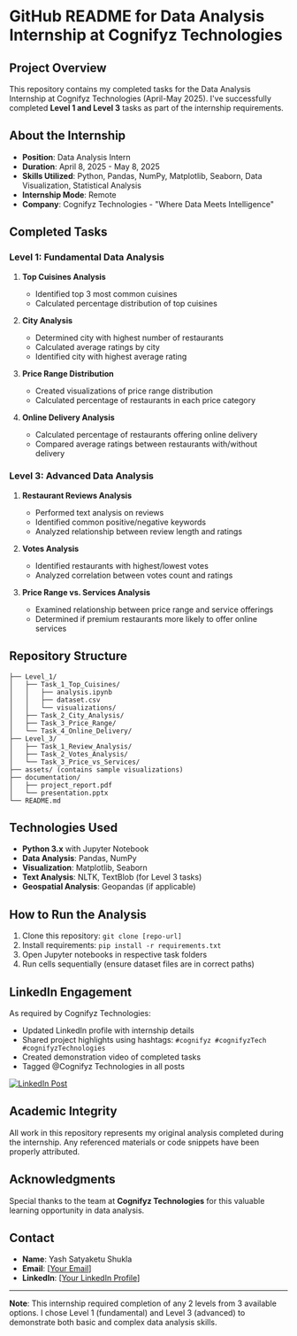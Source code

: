 # GitHub README for Data Analysis Internship at Cognifyz Technologies

## Project Overview
This repository contains my completed tasks for the Data Analysis Internship at Cognifyz Technologies (April-May 2025). I've successfully completed **Level 1 and Level 3** tasks as part of the internship requirements.

## About the Internship
- **Position**: Data Analysis Intern
- **Duration**: April 8, 2025 - May 8, 2025
- **Skills Utilized**: Python, Pandas, NumPy, Matplotlib, Seaborn, Data Visualization, Statistical Analysis
- **Internship Mode**: Remote
- **Company**: Cognifyz Technologies - "Where Data Meets Intelligence"

## Completed Tasks

### Level 1: Fundamental Data Analysis
1. **Top Cuisines Analysis**
   - Identified top 3 most common cuisines
   - Calculated percentage distribution of top cuisines

2. **City Analysis**
   - Determined city with highest number of restaurants
   - Calculated average ratings by city
   - Identified city with highest average rating

3. **Price Range Distribution**
   - Created visualizations of price range distribution
   - Calculated percentage of restaurants in each price category

4. **Online Delivery Analysis**
   - Calculated percentage of restaurants offering online delivery
   - Compared average ratings between restaurants with/without delivery

### Level 3: Advanced Data Analysis
1. **Restaurant Reviews Analysis**
   - Performed text analysis on reviews
   - Identified common positive/negative keywords
   - Analyzed relationship between review length and ratings

2. **Votes Analysis**
   - Identified restaurants with highest/lowest votes
   - Analyzed correlation between votes count and ratings

3. **Price Range vs. Services Analysis**
   - Examined relationship between price range and service offerings
   - Determined if premium restaurants more likely to offer online services

## Repository Structure
```
├── Level_1/
│   ├── Task_1_Top_Cuisines/
│   │   ├── analysis.ipynb
│   │   ├── dataset.csv
│   │   └── visualizations/
│   ├── Task_2_City_Analysis/
│   ├── Task_3_Price_Range/
│   └── Task_4_Online_Delivery/
├── Level_3/
│   ├── Task_1_Review_Analysis/
│   ├── Task_2_Votes_Analysis/
│   └── Task_3_Price_vs_Services/
├── assets/ (contains sample visualizations)
├── documentation/
│   ├── project_report.pdf
│   └── presentation.pptx
└── README.md
```

## Technologies Used
- **Python 3.x** with Jupyter Notebook
- **Data Analysis**: Pandas, NumPy
- **Visualization**: Matplotlib, Seaborn
- **Text Analysis**: NLTK, TextBlob (for Level 3 tasks)
- **Geospatial Analysis**: Geopandas (if applicable)

## How to Run the Analysis
1. Clone this repository: `git clone [repo-url]`
2. Install requirements: `pip install -r requirements.txt`
3. Open Jupyter notebooks in respective task folders
4. Run cells sequentially (ensure dataset files are in correct paths)

## LinkedIn Engagement
As required by Cognifyz Technologies:
- Updated LinkedIn profile with internship details
- Shared project highlights using hashtags: 
  `#cognifyz #cognifyzTech #cognifyzTechnologies`
- Created demonstration video of completed tasks
- Tagged @Cognifyz Technologies in all posts

[![LinkedIn Post](assets/linkedin-screenshot.png)](https://www.linkedin.com/your-post-link)

## Academic Integrity
All work in this repository represents my original analysis completed during the internship. Any referenced materials or code snippets have been properly attributed.

## Acknowledgments
Special thanks to the team at **Cognifyz Technologies** for this valuable learning opportunity in data analysis.

## Contact
- **Name**: Yash Satyaketu Shukla
- **Email**: [[Your Email](shuklayash215@gmail.com)]
- **LinkedIn**: [[Your LinkedIn Profile](https://www.linkedin.com/in/yash-shukla-81b7a0329/)]

---

**Note**: This internship required completion of any 2 levels from 3 available options. I chose Level 1 (fundamental) and Level 3 (advanced) to demonstrate both basic and complex data analysis skills.
